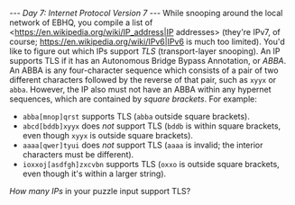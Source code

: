 *--- Day 7: Internet Protocol Version 7 ---*
While snooping around the local network of EBHQ, you compile a list of <https://en.wikipedia.org/wiki/IP_address|IP addresses> (they're IPv7, of course; <https://en.wikipedia.org/wiki/IPv6|IPv6> is much too limited). You'd like to figure out which IPs support _TLS_ (transport-layer snooping).
An IP supports TLS if it has an Autonomous Bridge Bypass Annotation, or <span title="Any similarity to the pattern it describes is purely coincidental.">_ABBA_</span>.  An ABBA is any four-character sequence which consists of a pair of two different characters followed by the reverse of that pair, such as `xyyx` or `abba`.  However, the IP also must not have an ABBA within any hypernet sequences, which are contained by _square brackets_.
For example:

- `abba[mnop]qrst` supports TLS (`abba` outside square brackets).
- `abcd[bddb]xyyx` does _not_ support TLS (`bddb` is within square brackets, even though `xyyx` is outside square brackets).
- `aaaa[qwer]tyui` does _not_ support TLS (`aaaa` is invalid; the interior characters must be different).
- `ioxxoj[asdfgh]zxcvbn` supports TLS (`oxxo` is outside square brackets, even though it's within a larger string).

_How many IPs_ in your puzzle input support TLS?

